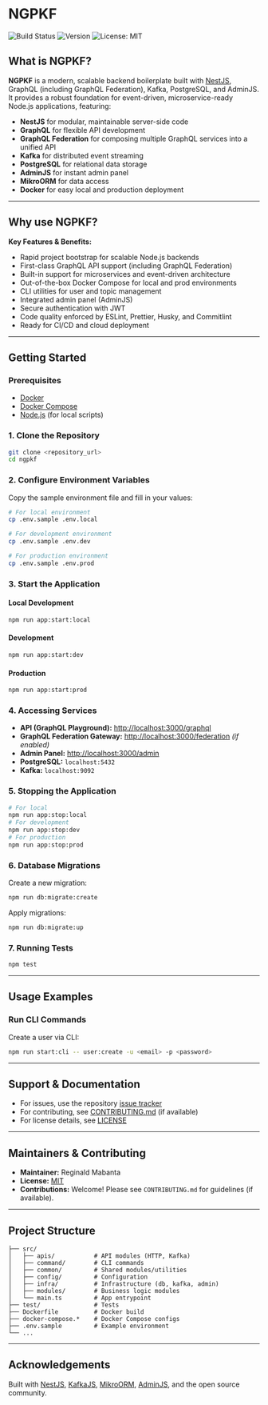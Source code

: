 # NGPKF

![Build Status](https://img.shields.io/badge/build-passing-brightgreen)
![Version](https://img.shields.io/badge/version-0.0.1-blue)
![License: MIT](https://img.shields.io/badge/license-MIT-yellow)

## What is NGPKF?

**NGPKF** is a modern, scalable backend boilerplate built with [NestJS](https://nestjs.com/), GraphQL (including GraphQL Federation), Kafka, PostgreSQL, and AdminJS. It provides a robust foundation for event-driven, microservice-ready Node.js applications, featuring:

- **NestJS** for modular, maintainable server-side code
- **GraphQL** for flexible API development
- **GraphQL Federation** for composing multiple GraphQL services into a unified API
- **Kafka** for distributed event streaming
- **PostgreSQL** for relational data storage
- **AdminJS** for instant admin panel
- **MikroORM** for data access
- **Docker** for easy local and production deployment

---

## Why use NGPKF?

**Key Features & Benefits:**

- Rapid project bootstrap for scalable Node.js backends
- First-class GraphQL API support (including GraphQL Federation)
- Built-in support for microservices and event-driven architecture
- Out-of-the-box Docker Compose for local and prod environments
- CLI utilities for user and topic management
- Integrated admin panel (AdminJS)
- Secure authentication with JWT
- Code quality enforced by ESLint, Prettier, Husky, and Commitlint
- Ready for CI/CD and cloud deployment

---

## Getting Started

### Prerequisites

- [Docker](https://docs.docker.com/get-docker/)
- [Docker Compose](https://docs.docker.com/compose/install/)
- [Node.js](https://nodejs.org/) (for local scripts)

### 1. Clone the Repository

```sh
git clone <repository_url>
cd ngpkf
```

### 2. Configure Environment Variables

Copy the sample environment file and fill in your values:

```sh
# For local environment
cp .env.sample .env.local

# For development environment
cp .env.sample .env.dev

# For production environment
cp .env.sample .env.prod
```

### 3. Start the Application

#### Local Development

```sh
npm run app:start:local
```

#### Development

```sh
npm run app:start:dev
```

#### Production

```sh
npm run app:start:prod
```

### 4. Accessing Services

- **API (GraphQL Playground):** [http://localhost:3000/graphql](http://localhost:3000/graphql)
- **GraphQL Federation Gateway:** [http://localhost:3000/federation](http://localhost:3000/federation) _(if enabled)_
- **Admin Panel:** [http://localhost:3000/admin](http://localhost:3000/admin)
- **PostgreSQL:** `localhost:5432`
- **Kafka:** `localhost:9092`

### 5. Stopping the Application

```sh
# For local
npm run app:stop:local
# For development
npm run app:stop:dev
# For production
npm run app:stop:prod
```

### 6. Database Migrations

Create a new migration:

```sh
npm run db:migrate:create
```

Apply migrations:

```sh
npm run db:migrate:up
```

### 7. Running Tests

```sh
npm test
```

---

## Usage Examples

### Run CLI Commands

Create a user via CLI:

```sh
npm run start:cli -- user:create -u <email> -p <password>
```

---

## Support & Documentation

- For issues, use the repository [issue tracker](../../issues)
- For contributing, see [CONTRIBUTING.md](docs/CONTRIBUTING.md) (if available)
- For license details, see [LICENSE](LICENSE)

---

## Maintainers & Contributing

- **Maintainer:** Reginald Mabanta
- **License:** [MIT](LICENSE)
- **Contributions:** Welcome! Please see `CONTRIBUTING.md` for guidelines (if available).

---

## Project Structure

```
├── src/
│   ├── apis/           # API modules (HTTP, Kafka)
│   ├── command/        # CLI commands
│   ├── common/         # Shared modules/utilities
│   ├── config/         # Configuration
│   ├── infra/          # Infrastructure (db, kafka, admin)
│   ├── modules/        # Business logic modules
│   └── main.ts         # App entrypoint
├── test/               # Tests
├── Dockerfile          # Docker build
├── docker-compose.*    # Docker Compose configs
├── .env.sample         # Example environment
└── ...
```

---

## Acknowledgements

Built with [NestJS](https://nestjs.com/), [KafkaJS](https://kafka.js.org/), [MikroORM](https://mikro-orm.io/), [AdminJS](https://adminjs.co/), and the open source community.
